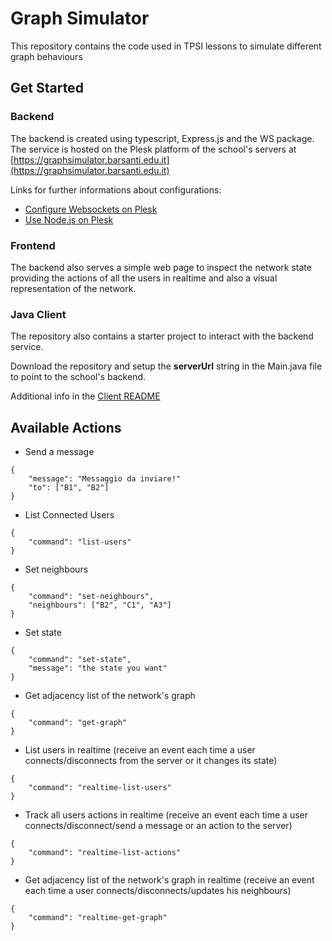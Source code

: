 # Graph Simulator

This repository contains the code used in TPSI lessons to simulate different graph behaviours

## Get Started

### Backend

The backend is created using typescript, Express.js and the WS package. The service is hosted on the Plesk platform of the school's servers at [https://graphsimulator.barsanti.edu.it](https://graphsimulator.barsanti.edu.it)

Links for further informations about configurations:

- [Configure Websockets on Plesk](https://www.plesk.com/kb/support/does-node-js-on-plesk-support-websockets-socket-io/)
- [Use Node.js on Plesk](https://www.plesk.com/blog/product-technology/node-js-plesk-onyx/)

### Frontend

The backend also serves a simple web page to inspect the network state providing the actions of all the users in realtime and also a visual representation of the network.

### Java Client

The repository also contains a starter project to interact with the backend service.

Download the repository and setup the <b>serverUrl</b> string in the Main.java file to point to the school's backend.

Additional info in the [Client README](./WebsocketClientExample/README.md)

## Available Actions

- Send a message

```
{
    "message": "Messaggio da inviare!"
    "to": ["B1", "B2"]
}
```

- List Connected Users

```
{
    "command": "list-users"
}
```

- Set neighbours

```
{
    "command": "set-neighbours",
    "neighbours": ["B2", "C1", "A3"]
}
```

- Set state

```
{
    "command": "set-state",
    "message": "the state you want"
}
```

- Get adjacency list of the network's graph

```
{
    "command": "get-graph"
}
```

- List users in realtime (receive an event each time a user connects/disconnects from the server or it changes its state)

```
{
    "command": "realtime-list-users"
}
```

- Track all users actions in realtime (receive an event each time a user connects/disconnect/send a message or an action to the server)

```
{
    "command": "realtime-list-actions"
}
```

- Get adjacency list of the network's graph in realtime (receive an event each time a user connects/disconnects/updates his neighbours)

```
{
    "command": "realtime-get-graph"
}
```
